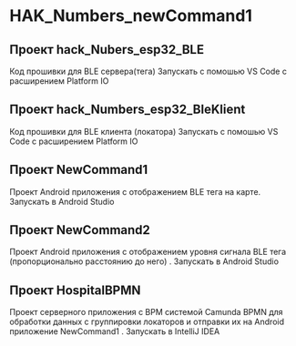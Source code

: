 # HAK_Numbers_newCommand1

## Проект hack_Nubers_esp32_BLE
Код прошивки для BLE сервера(тега) 
Запускать с помошью VS Code с расширением Platform IO

## Проект hack_Numbers_esp32_BleKlient
Код прошивки для BLE клиента (локатора) 
Запускать с помошью VS Code с расширением Platform IO

## Проект NewCommand1
Проект Android приложения с отображением BLE тега на карте. 
Запускать в Android Studio

## Проект NewCommand2
Проект Android приложения с отображением уровня сигнала BLE тега (пропорционально расстоянию до него) . 
Запускать в Android Studio

## Проект HospitalBPMN
Проект серверного приложения с BPM системой Camunda BPMN для обработки данных с группировки локаторов и отправки их на Android приложение  NewCommand1 .
Запускать в IntelliJ IDEA
